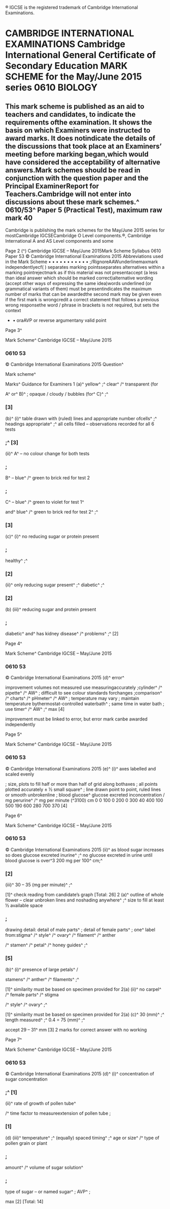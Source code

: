 ® IGCSE is the registered trademark of Cambridge International Examinations. 

# CAMBRIDGE INTERNATIONAL EXAMINATIONS Cambridge International General Certificate of Secondary Education MARK SCHEME for the May/June 2015 series 0610 BIOLOGY 

## This mark scheme is published as an aid to teachers and candidates, to indicate the requirements ofthe examination. It shows the basis on which Examiners were instructed to award marks. It does notindicate the details of the discussions that took place at an Examiners’ meeting before marking began,which would have considered the acceptability of alternative answers.Mark schemes should be read in conjunction with the question paper and the Principal ExaminerReport for Teachers.Cambridge will not enter into discussions about these mark schemes.^ 0610/53^ Paper 5 (Practical Test), maximum raw mark 40 

Cambridge is publishing the mark schemes for the May/June 2015 series for mostCambridge IGCSECambridge O Level components.®, Cambridge International A and AS Level components and some 


Page 2 (^) Cambridge IGCSE – May/June 2015Mark Scheme Syllabus 0610 Paper 53 © Cambridge International Examinations 2015 Abbreviations used in the Mark Scheme • • • • • • • • • • • ;/RignoreAAWunderlinemaxmark independentlyecf( ) separates marking pointsseparates alternatives within a marking pointrejectmark as if this material was not presentaccept (a less than ideal answer which should be marked correct)alternative wording (accept other ways of expressing the same idea)words underlined (or grammatical variants of them) must be presentindicates the maximum number of marks that can be awardedthe second mark may be given even if the first mark is wrongcredit a correct statement that follows a previous wrong responsethe word / phrase in brackets is not required, but sets the context 

- • oraAVP or reverse argumentany valid point 


Page 3^ 

Mark Scheme^ Cambridge IGCSE – May/June 2015 

### 0610 53 

 © Cambridge International Examinations 2015 Question^ 

 Mark scheme^ 

 Marks^ Guidance for Examiners 1 (a)^ yellow^ ;^ clear^ /^ transparent (for 

 A^ or^ B)^ ; opaque / cloudy / bubbles (for^ C)^ ;^ 

### [3] 

 (b)^ (i)^ table drawn with (ruled) lines and appropriate number ofcells^ ;^ headings appropriate^ ;^ all cells filled – observations recorded for all 6 tests 

### ;^ [3] 

 (ii)^ A^ – no colour change for both tests 

### ; 

 B^ – blue^ /^ green to brick red for test 2 

### ; 

 C^ – blue^ /^ green to violet for test 1^ 

 and^ blue^ /^ green to brick red for test 2^ ;^ 

### [3] 

 (c)^ (i)^ no reducing sugar or protein present 

### ; 

 healthy^ ;^ 

### [2] 

 (ii)^ only reducing sugar present^ ;^ diabetic^ ;^ 

### [2] 

 (b) (iii)^ reducing sugar and protein present 

### ; 

 diabetic^ and^ has kidney disease^ /^ problems^ ;^ [2] 


Page 4^ 

Mark Scheme^ Cambridge IGCSE – May/June 2015 

### 0610 53 

 © Cambridge International Examinations 2015 (d)^ error^ 

 improvement volumes not measured use measuringaccurately ;cylinder^ /^ pipette^ /^ AW^ ; difficult to see colour standards forchanges ;comparison^ /^ charts^ /^ pHmeter^ /^ AW^ ; temperature may vary ; maintain temperature bythermostat-controlled waterbath^ ; same time in water bath ; use timer^ /^ AW^ ;^ max [4] 

 improvement must be linked to error, but error mark canbe awarded independently 


Page 5^ 

Mark Scheme^ Cambridge IGCSE – May/June 2015 

### 0610 53 

 © Cambridge International Examinations 2015 (e)^ (i)^ axes labelled and scaled evenly 

; size, plots to fill half or more than half of grid along bothaxes ; all points plotted accurately ± ½ small square^ ; line drawn point to point, ruled lines or smooth unbrokenline ; blood glucose^ glucose excreted inconcentration / mg perurine^ /^ mg per minute (^3100) cm 0 0 100 0 200 0 300 40 400 100 500 190 600 280 700 370 [4] 


Page 6^ 

Mark Scheme^ Cambridge IGCSE – May/June 2015 

### 0610 53 

 © Cambridge International Examinations 2015 (ii)^ as blood sugar increases so does glucose excreted inurine^ ;^ no glucose excreted in urine until blood glucose is over^3 200 mg per 100^ cm;^ 

### [2] 

 (iii)^ 30 – 35 (mg per minute)^ ;^ 

 [1]^ check reading from candidate’s graph [Total: 26] 2 (a)^ outline of whole flower – clear unbroken lines and noshading anywhere^ ;^ size to fill at least ½ available space 

### ; 

 drawing detail: detail of male parts^ ; detail of female parts^ ; one^ label from:stigma^ /^ style^ /^ ovary^ /^ filament^ /^ anther 

 /^ stamen^ /^ petal^ /^ honey guides^ ;^ 

### [5] 

 (b)^ (i)^ presence of large petals^ / 

 stamens^ /^ anther^ /^ filaments^ ;^ 

 [1]^ similarity must be based on specimen provided for 2(a) (ii)^ no carpel^ /^ female parts^ /^ stigma 

 /^ style^ /^ ovary^ ;^ 

 [1]^ similarity must be based on specimen provided for 2(a) (c)^ 30 (mm)^ ;^ length measured^ ;^ 0.4 = 75 (mm)^ ;^ 

 accept 29 – 31^ mm [3] 2 marks for correct answer with no working 


Page 7^ 

Mark Scheme^ Cambridge IGCSE – May/June 2015 

### 0610 53 

 © Cambridge International Examinations 2015 (d)^ (i)^ concentration of sugar concentration 

### ;^ [1] 

 (ii)^ rate of growth of pollen tube^ 

 /^ time factor to measureextension of pollen tube ; 

### [1] 

 (d) (iii)^ temperature^ ;^ (equally) spaced timing^ ;^ age or size^ /^ type of pollen grain or plant 

### ; 

 amount^ /^ volume of sugar solution^ 

### ; 

 type of sugar – or named sugar^ ; AVP^ ; 

 max [2] [Total: 14] 


